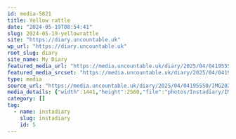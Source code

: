 ```yaml
---
id: media-5821
title: Yellow rattle
date: "2024-05-19T08:54:41"
slug: 2024-05-19-yellowrattle
site: "https://diary.uncountable.uk"
wp_url: "https://diary.uncountable.uk"
root_slug: diary
site_name: My Diary
featured_media_url: "https://media.uncountable.uk/diary/2025/04/04195550/IMG20240519095441-scaled.webp"
featured_media_srcset: "https://media.uncountable.uk/diary/2025/04/04195550/IMG20240519095441-169x300.webp 169w, https://media.uncountable.uk/diary/2025/04/04195550/IMG20240519095441-576x1024.webp 576w, https://media.uncountable.uk/diary/2025/04/04195550/IMG20240519095441-150x150.webp 150w, https://media.uncountable.uk/diary/2025/04/04195550/IMG20240519095441-360x640.webp 360w, https://media.uncountable.uk/diary/2025/04/04195550/IMG20240519095441-scaled.webp 1441w"
type: media
source_url: "https://media.uncountable.uk/diary/2025/04/04195550/IMG20240519095441-scaled.webp"
media_details: {"width":1441,"height":2560,"file":"photos/Instadiary/IMG20240519095441-scaled.webp","filesize":298620,"sizes":{"medium":{"file":"IMG20240519095441-169x300.webp","width":169,"height":300,"filesize":17742,"mime_type":"image/webp","source_url":"https://media.uncountable.uk/diary/2025/04/04195550/IMG20240519095441-169x300.webp"},"large":{"file":"IMG20240519095441-576x1024.webp","width":576,"height":1024,"filesize":101860,"mime_type":"image/webp","source_url":"https://media.uncountable.uk/diary/2025/04/04195550/IMG20240519095441-576x1024.webp"},"thumbnail":{"file":"IMG20240519095441-150x150.webp","width":150,"height":150,"filesize":8860,"mime_type":"image/webp","source_url":"https://media.uncountable.uk/diary/2025/04/04195550/IMG20240519095441-150x150.webp"},"mobwidth":{"file":"IMG20240519095441-360x640.webp","width":360,"height":640,"filesize":54474,"mime_type":"image/webp","source_url":"https://media.uncountable.uk/diary/2025/04/04195550/IMG20240519095441-360x640.webp"},"full":{"file":"IMG20240519095441-scaled.webp","width":1441,"height":2560,"mime_type":"image/webp","source_url":"https://media.uncountable.uk/diary/2025/04/04195550/IMG20240519095441-scaled.webp"}},"image_meta":{"aperture":"0","credit":"","camera":"","caption":"","created_timestamp":"0","copyright":"","focal_length":"0","iso":"0","shutter_speed":"0","title":"","orientation":"0","keywords":[]},"original_image":"IMG20240519095441.webp"}
category: []
tag:
  - name: instadiary
    slug: instadiary
    id: 5
---
```


